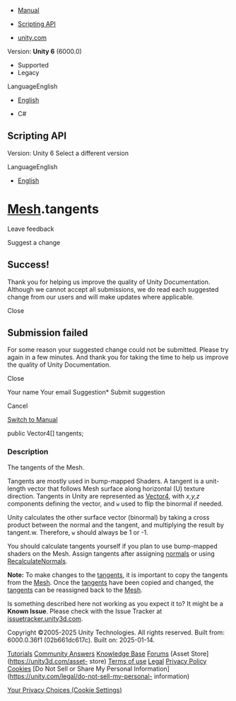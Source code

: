 [ ]()

  * [Manual](../Manual/index.html)
  * [Scripting API](../ScriptReference/index.html)

  * [unity.com](https://unity.com/)

Version: **Unity 6** (6000.0)

  * Supported
  * Legacy

LanguageEnglish

  * [English]()

  * C#

[ ](https://docs.unity3d.com)

## Scripting API

Version: Unity 6 Select a different version

LanguageEnglish

  * [English]()

#  [Mesh](Mesh.html).tangents

Leave feedback

Suggest a change

## Success!

Thank you for helping us improve the quality of Unity Documentation. Although
we cannot accept all submissions, we do read each suggested change from our
users and will make updates where applicable.

Close

## Submission failed

For some reason your suggested change could not be submitted. Please <a>try
again</a> in a few minutes. And thank you for taking the time to help us
improve the quality of Unity Documentation.

Close

Your name Your email Suggestion* Submit suggestion

Cancel

[Switch to Manual](../Manual/class-Mesh.html "Go to Mesh Component in the
Manual")

public Vector4[] tangents;

### Description

The tangents of the Mesh.

Tangents are mostly used in bump-mapped Shaders. A tangent is a unit-length
vector that follows Mesh surface along horizontal (U) texture direction.
Tangents in Unity are represented as [Vector4](Vector4.html), with _x,y,z_
components defining the vector, and `w` used to flip the binormal if needed.  
  
Unity calculates the other surface vector (binormal) by taking a cross product
between the normal and the tangent, and multiplying the result by tangent.w.
Therefore, `w` should always be 1 or -1.  
  
You should calculate tangents yourself if you plan to use bump-mapped shaders
on the Mesh. Assign tangents after assigning [normals](Mesh-normals.html) or
using [RecalculateNormals](Mesh.RecalculateNormals.html).  
  
**Note:** To make changes to the [tangents](Mesh-tangents.html), it is
important to copy the tangents from the [Mesh](Mesh.html). Once the
[tangents](Mesh-tangents.html) have been copied and changed, the
[tangents](Mesh-tangents.html) can be reassigned back to the
[Mesh](Mesh.html).

Is something described here not working as you expect it to? It might be a
**Known Issue**. Please check with the Issue Tracker at
[issuetracker.unity3d.com](https://issuetracker.unity3d.com).

Copyright ©2005-2025 Unity Technologies. All rights reserved. Built from:
6000.0.36f1 (02b661dc617c). Built on: 2025-01-14.

[Tutorials](https://unity3d.com/learn) [Community
Answers](https://answers.unity3d.com) [Knowledge
Base](https://support.unity3d.com/hc/en-us)
[Forums](https://forum.unity3d.com) [Asset Store](https://unity3d.com/asset-
store) [Terms of use](https://docs.unity3d.com/Manual/TermsOfUse.html)
[Legal](https://unity.com/legal) [Privacy
Policy](https://unity.com/legal/privacy-policy)
[Cookies](https://unity.com/legal/cookie-policy) [Do Not Sell or Share My
Personal Information](https://unity.com/legal/do-not-sell-my-personal-
information)

[Your Privacy Choices (Cookie Settings)](javascript:void\(0\);)

